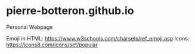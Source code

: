 # pierre-botteron.github.io
Personal Webpage


Emoji in HTML: https://www.w3schools.com/charsets/ref_emoji.asp
Icons: https://icons8.com/icons/set/popular
